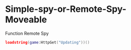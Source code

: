 # Simple-spy-or-Remote-Spy-Moveable
Function Remote Spy

```lua
loadstring(game:HttpGet("Updating"))()
```
